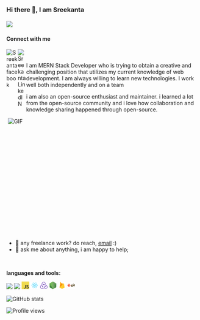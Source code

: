 ### Hi there 👋, I am Sreekanta
####  
![ ]( https://scontent.fdac24-2.fna.fbcdn.net/v/t39.30808-6/267780063_3300420923616131_701167589568545417_n.png?_nc_cat=108&ccb=1-7&_nc_sid=e3f864&_nc_ohc=AETuAEAmxXsAX9Ff-Cb&_nc_ht=scontent.fdac24-2.fna&oh=00_AT9wh9DSeOu4JdKep-MNn9CQS3lqupkAt9ykkNDBcRiT6g&oe=633EB811)

#### Connect with me
<a href="[https://www.linkedin.com/in/sreekanta-singha-64b1b6203/](https://www.facebook.com/profile.php?id=100009447675844)">
  <img align="left" alt="Sreekanta facebook" width="30px" src="https://1000logos.net/wp-content/uploads/2021/04/Facebook-logo.png" />
</a>
<a href="https://www.linkedin.com/in/sreekanta-singha-64b1b6203/">
  <img align="left" alt="Sreekanta LinkedIN" width="22px" src="https://raw.githubusercontent.com/peterthehan/peterthehan/master/assets/linkedin.svg" />
</a>

 <br/>
 <br/>
I am MERN Stack Developer who is trying to obtain a creative and challenging position that utilizes my current knowledge of web development. I am always willing to learn new technologies. I work well both independently and on a team

i am also an open-source enthusiast and maintainer. i learned a lot from the open-source community and i love how collaboration and knowledge sharing happened through open-source.

 <img align="right" alt="GIF" src="https://github.com/abhisheknaiidu/abhisheknaiidu/blob/master/code.gif?raw=true" width="500" height="320" />
  
  
- 💼 any freelance work? do reach, [email](mailto:sreekanta03s@gmail.com) :)
- 💬 ask me about anything, i am happy to help;

<br />

**languages and tools:**  

<code><img height="20" src="https://camo.githubusercontent.com/2512b49c89512f2ff3718f7257f48ed5c46a4e331abbd890b6c5e8c0e458434f/68747470733a2f2f676574626f6f7473747261702e636f6d2f646f63732f352e322f6173736574732f6272616e642f626f6f7473747261702d6c6f676f2d736861646f772e706e67"></code>
 <code><img height="20" src="https://camo.githubusercontent.com/bcd4bda49ef6cd9537db065920f4f4f6ac670eae0e0adf2c5133c19b319f1574/68747470733a2f2f627261646c632e67616c6c65727963646e2e76736173736574732e696f2f657874656e73696f6e732f627261646c632f7673636f64652d7461696c77696e646373732f302e322e302f313535383034303536333634392f4d6963726f736f66742e56697375616c53747564696f2e53657276696365732e49636f6e732e44656661756c74"></code>
<code><img height="20" src="https://raw.githubusercontent.com/github/explore/80688e429a7d4ef2fca1e82350fe8e3517d3494d/topics/javascript/javascript.png"></code>
<code><img height="20" src="https://raw.githubusercontent.com/github/explore/80688e429a7d4ef2fca1e82350fe8e3517d3494d/topics/react/react.png"></code>
<code><img height="20" src="https://raw.githubusercontent.com/github/explore/80688e429a7d4ef2fca1e82350fe8e3517d3494d/topics/redux/redux.png"></code>
<code><img height="20" src="https://raw.githubusercontent.com/github/explore/80688e429a7d4ef2fca1e82350fe8e3517d3494d/topics/nodejs/nodejs.png"></code>
<code><img height="20" src="https://raw.githubusercontent.com/github/explore/80688e429a7d4ef2fca1e82350fe8e3517d3494d/topics/firebase/firebase.png"></code>
<code><img height="20" src="https://raw.githubusercontent.com/github/explore/80688e429a7d4ef2fca1e82350fe8e3517d3494d/topics/git/git.png"></code>

![GitHub stats](https://github-readme-stats.vercel.app/api?username=sreekanta2&show_icons=true)  

![Profile views](https://gpvc.arturio.dev/sreekanta2)  


